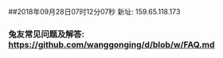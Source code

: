 ##2018年09月28日07时12分07秒 新址: 159.65.118.173
### 兔友常见问题及解答: https://github.com/wanggonging/d/blob/w/FAQ.md
